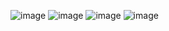 ![image](https://github.com/Aadarsh-Raj/freecodeCamp-js/assets/74525154/58603400-8da6-4d5d-812e-4453611ba0e6)
![image](https://github.com/Aadarsh-Raj/freecodeCamp-js/assets/74525154/5ee8db88-84e0-47af-b6e3-ab7f309355a7)
![image](https://github.com/Aadarsh-Raj/freecodeCamp-js/assets/74525154/9932261f-8a09-405c-9b88-9fe89140f1a5)
![image](https://github.com/Aadarsh-Raj/freecodeCamp-js/assets/74525154/f4116d53-4cc3-48a9-bd2c-facf669d1d28)
